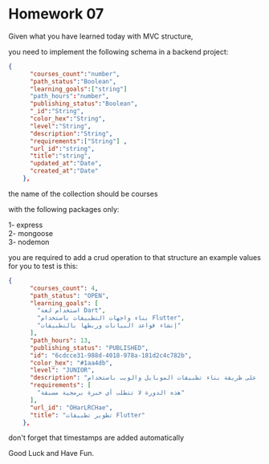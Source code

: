 # Homework 07

Given what you have learned today with MVC structure, 

you need to implement the following schema in a backend project:

```json
{
      "courses_count":"number",
      "path_status":"Boolean",
      "learning_goals":["string"]
      "path_hours":"number",
      "publishing_status":"Boolean",
      "_id":"String",
      "color_hex":"String",
      "level":"String",
      "description":"String",
      "requirements":["String"] ,
      "url_id":"string",
      "title":"string",
      "updated_at":"Date",
      "created_at":"Date"
    },
```
the name of the collection should be courses

with the following packages only:

1- express    
2- mongoose   
3- nodemon    

you are required to add a crud operation to that structure an example values for you to test is this:

```json
{
      "courses_count": 4,
      "path_status": "OPEN",
      "learning_goals": [
        "استخدام لغة Dart",
        "بناء واجهات التطبيقات باستخدام Flutter",
        "إنشاء قواعد البيانات وربطها بالتطبيقات"
      ],
      "path_hours": 13,
      "publishing_status": "PUBLISHED",
      "id": "6cdcce31-988d-4018-978a-181d2c4c782b",
      "color_hex": "#1aa4db",
      "level": "JUNIOR",
      "description": "سنتعرف في المسار  على طريقة بناء تطبيقات الموبايل والويب باستخدام Flutter، حيث تبدأ رحلتك بتعلم لغة Dart ثم تنتقل لتعلم مبادئ وأساسيات بناء التطبيقات باستخدام Flutter، كما ستتعرف على طريقة استخدام قواعد البيانات واستخدام أنظمة التحكم بالإصدارات Git و GitHub.",
      "requirements": [
        "هذه الدورة لا تتطلب أي خبرة برمجية مسبقة"
      ],
      "url_id": "OHarLRCHae",
      "title": "تطوير تطبيقات Flutter"
    },

```

don't forget that timestamps are added automatically

Good Luck and Have Fun.
